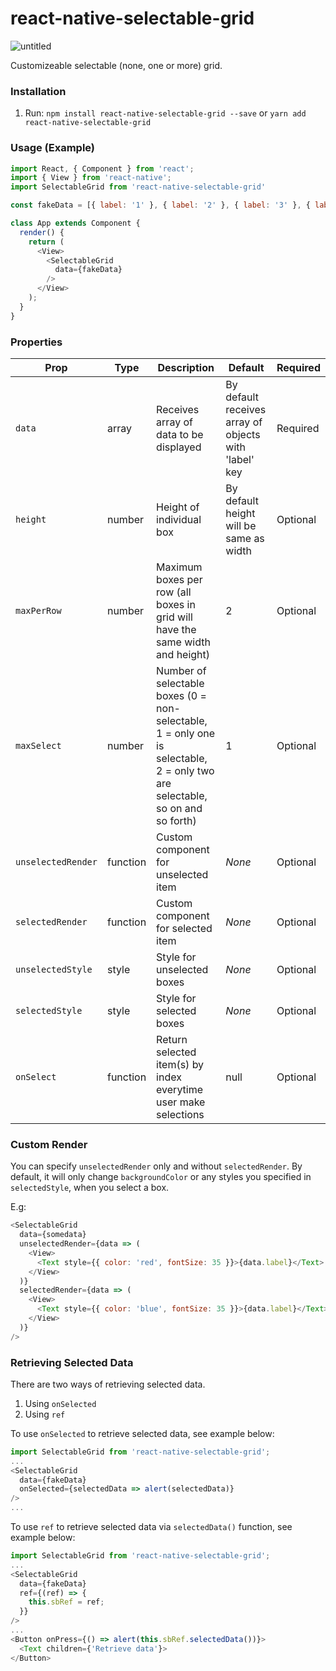 # react-native-selectable-grid

![untitled](https://user-images.githubusercontent.com/31456191/40407438-095c5a06-5e97-11e8-8892-9e91ffade2de.gif)

Customizeable selectable (none, one or more) grid.

### Installation
1. Run: `npm install react-native-selectable-grid --save` or `yarn add react-native-selectable-grid`

### Usage (Example)
```javascript
import React, { Component } from 'react';
import { View } from 'react-native';
import SelectableGrid from 'react-native-selectable-grid'

const fakeData = [{ label: '1' }, { label: '2' }, { label: '3' }, { label: '4' }, { label: '5' }];

class App extends Component {
  render() {
    return (
      <View>
        <SelectableGrid
          data={fakeData}
        />
      </View>
    );
  }
}
```

### Properties
|Prop|Type|Description|Default|Required|
|----|----|-----------|-------|--------|
|`data`|array|Receives array of data to be displayed|By default receives array of objects with 'label' key|Required|
|`height`|number|Height of individual box|By default height will be same as width|Optional|
|`maxPerRow`|number|Maximum boxes per row (all boxes in grid will have the same width and height)|2|Optional|
|`maxSelect`|number|Number of selectable boxes (0 = non-selectable, 1 = only one is selectable, 2 = only two are selectable, so on and so forth)|1|Optional|
|`unselectedRender`|function|Custom component for unselected item|_None_|Optional|
|`selectedRender`|function|Custom component for selected item|_None_|Optional|
|`unselectedStyle`|style|Style for unselected boxes|_None_|Optional|
|`selectedStyle`|style|Style for selected boxes|_None_|Optional|
|`onSelect`|function|Return selected item(s) by index everytime user make selections|null|Optional|

### Custom Render
You can specify `unselectedRender` only and without `selectedRender`. By default, it will only change `backgroundColor` or any styles you specified in `selectedStyle`, when you select a box.

E.g:

```javascript
<SelectableGrid
  data={somedata}
  unselectedRender={data => (
    <View>
      <Text style={{ color: 'red', fontSize: 35 }}>{data.label}</Text>
    </View>
  )}
  selectedRender={data => (
    <View>
      <Text style={{ color: 'blue', fontSize: 35 }}>{data.label}</Text>
    </View>
  )}
/>
```

### Retrieving Selected Data
There are two ways of retrieving selected data.
1. Using `onSelected`
2. Using `ref`

To use `onSelected` to retrieve selected data, see example below:

```javascript
import SelectableGrid from 'react-native-selectable-grid';
...
<SelectableGrid
  data={fakeData}
  onSelected={selectedData => alert(selectedData)}
/>
...
```

To use `ref` to retrieve selected data via `selectedData()` function, see example below:

```javascript
import SelectableGrid from 'react-native-selectable-grid';
...
<SelectableGrid
  data={fakeData}
  ref={(ref) => {
    this.sbRef = ref;
  }}
/>
...
<Button onPress={() => alert(this.sbRef.selectedData())}>
  <Text children={'Retrieve data'}>
</Button>
```
